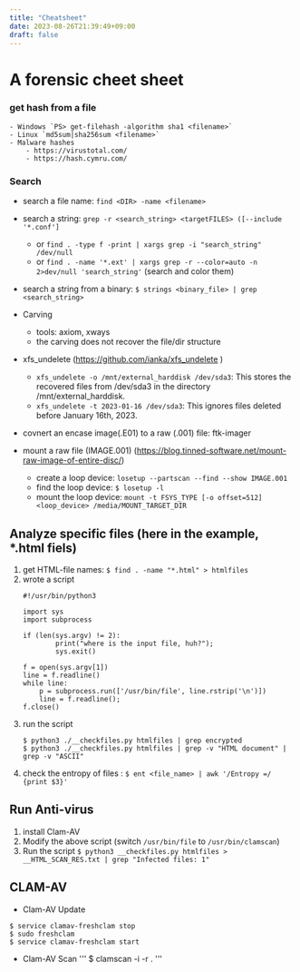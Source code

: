 ```yaml
---
title: "Cheatsheet"
date: 2023-08-26T21:39:49+09:00
draft: false 
---
```


# A forensic cheet sheet

### get hash from a file
    - Windows `PS> get-filehash -algorithm sha1 <filename>`
    - Linux `md5sum|sha256sum <filename>`
    - Malware hashes
        - https://virustotal.com/
        - https://hash.cymru.com/

### Search
- search a file name: `find <DIR> -name <filename>`
- search a string: `grep -r <search_string> <targetFILES> ([--include '*.conf']`
    - or `find . -type f -print | xargs grep -i "search_string" /dev/null`
    - or `find . -name '*.ext' | xargs grep -r --color=auto -n 2>dev/null 'search_string'` (search and color them)
- search a string from a binary: `$ strings <binary_file> | grep <search_string>`

- Carving
    - tools: axiom, xways
    - the carving does not recover the file/dir structure

- xfs_undelete (https://github.com/ianka/xfs_undelete )
    - `xfs_undelete -o /mnt/external_harddisk /dev/sda3`: This stores the recovered files from /dev/sda3 in the directory /mnt/external_harddisk.
    - `xfs_undelete -t 2023-01-16 /dev/sda3`: This ignores files deleted before January 16th, 2023.

- covnert an encase image(.E01) to a raw (.001) file: ftk-imager

- mount a raw file (IMAGE.001) (https://blog.tinned-software.net/mount-raw-image-of-entire-disc/)
    - create a loop device: `losetup --partscan --find --show IMAGE.001`
    - find the loop device: `$ losetup -l`
    - mount the loop device: `mount -t FSYS_TYPE [-o offset=512] <loop_device> /media/MOUNT_TARGET_DIR`

## Analyze specific files (here in the example, *.html fiels)

1. get HTML-file names: `$ find . -name "*.html" > htmlfiles`
2. wrote a script
    ```
    #!/usr/bin/python3

    import sys
    import subprocess

    if (len(sys.argv) != 2):
            print("where is the input file, huh?");
            sys.exit()

    f = open(sys.argv[1])
    line = f.readline()
    while line:
        p = subprocess.run(['/usr/bin/file', line.rstrip('\n')])
        line = f.readline();
    f.close()
    ```
3. run the script 
    ```
    $ python3 ./__checkfiles.py htmlfiles | grep encrypted
    $ python3 ./__checkfiles.py htmlfiles | grep -v "HTML document" | grep -v "ASCII"
    ```
4. check the entropy of files : `$ ent <file_name> | awk '/Entropy =/ {print $3}'`

## Run Anti-virus 

1. install Clam-AV
2. Modify the above script (switch `/usr/bin/file` to `/usr/bin/clamscan`)
3. Run the script `$ python3 __checkfiles.py htmlfiles > __HTML_SCAN_RES.txt | grep "Infected files: 1"`

## CLAM-AV

- Clam-AV Update
```
$ service clamav-freshclam stop 
$ sudo freshclam
$ service clamav-freshclam start
```

- Clam-AV Scan
'''
$ clamscan -i -r .
'''



